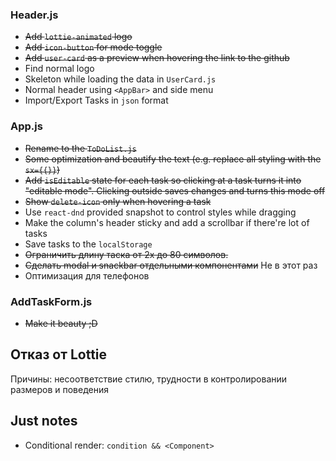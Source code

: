 ### Header.js

- ~~Add `lottie-animated` logo~~
- ~~Add `icon-button` for mode toggle~~
- ~~Add `user-card` as a preview when hovering the link to the github~~
- Find normal logo
- Skeleton while loading the data in `UserCard.js`
- Normal header using `<AppBar>` and side menu
- Import/Export Tasks in `json` format

### App.js

- ~~Rename to the `ToDoList.js`~~
- ~~Some optimization and beautify the text (e.g. replace all styling with the `sx={{}}`)~~
- ~~Add `isEditable` state for each task so clicking at a task turns it into "editable mode". Clicking outside saves changes and turns this mode off~~
- ~~Show `delete-icon` only when hovering a task~~
- Use `react-dnd` provided snapshot to control styles while dragging
- Make the column's header sticky and add a scrollbar if there're lot of tasks
- Save tasks to the `localStorage`
- ~~Ограничить длину таска от 2х до 80 символов.~~
- ~~Сделать modal и snackbar отдельными компонентами~~ Не в этот раз
- Оптимизация для телефонов

### AddTaskForm.js

- ~~Make it beauty ;D~~

## Отказ от Lottie

Причины: несоответствие стилю, трудности в контролировании размеров и поведения

## Just notes

- Conditional render: `condition && <Component>`

